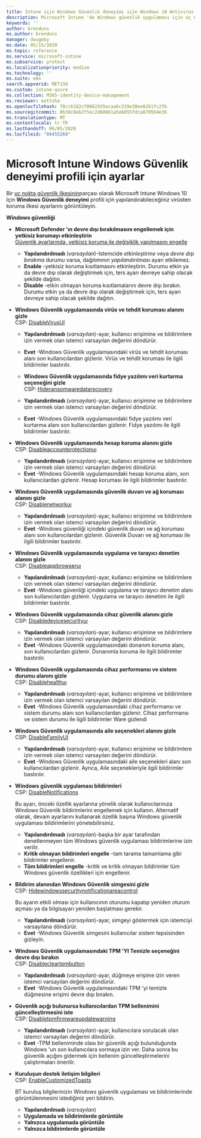 ```yaml
---
title: Intune için Windows Güvenlik deneyimi için Windows 10 Antivirus ilke ayarları | Microsoft Docs
description: Microsoft Intune 'de Windows güvenlik uygulaması için uç nokta güvenliği virüsten koruma ilkesi ayarları
keywords: ''
author: brenduns
ms.author: brenduns
manager: dougeby
ms.date: 05/15/2020
ms.topic: reference
ms.service: microsoft-intune
ms.subservice: protect
ms.localizationpriority: medium
ms.technology: ''
ms.suite: ems
search.appverid: MET150
ms.custom: intune-azure
ms.collection: M365-identity-device-management
ms.reviewer: mattsha
ms.openlocfilehash: 78cc6182cf8682935ecaa6c319e30ee8261fc2fb
ms.sourcegitcommit: 0b30c8eb2f5ec2d60661a5e6055fdca8705b4e36
ms.translationtype: MT
ms.contentlocale: tr-TR
ms.lasthandoff: 06/05/2020
ms.locfileid: "84455268"
---
```

# <a name="settings-for-the-windows-security-experience-profile-in-microsoft-intune"></a>Microsoft Intune Windows Güvenlik deneyimi profili için ayarlar

Bir [uç nokta güvenlik ilkesinin](../protect/endpoint-security-policy.md)parçası olarak Microsoft Intune Windows 10 Için **Windows Güvenlik deneyimi** profili için yapılandırabileceğiniz virüsten koruma ilkesi ayarlarını görüntüleyin.

**Windows güvenliği**

- **Microsoft Defender 'ın devre dışı bırakılmasını engellemek için yetkisiz korumayı etkinleştirin**  
  [Güvenlik ayarlarında, yetkisiz koruma ile değişiklik yapılmasını engelle](https://go.microsoft.com/fwlink/?linkid=2066083)

  - **Yapılandırılmadı** (*varsayılan*)-Istemcide *etkinleştirme* veya *devre dışı bırakma* durumu varsa, dağıtımının *yapılandırılması* ayarı etkilemez. 
  - **Enable** -yetkisiz koruma kısıtlamasını etkinleştirin. Durumu etkin ya da devre dışı olarak değiştirmek için, ters ayarı devreye sahip olacak şekilde dağıtın.
  - **Disable** -etkin olmayan koruma kısıtlamalarını devre dışı bırakın. Durumu etkin ya da devre dışı olarak değiştirmek için, ters ayarı devreye sahip olacak şekilde dağıtın.

- **Windows Güvenlik uygulamasında virüs ve tehdit koruması alanını gizle**  
  CSP: [DisableVirusUI](https://go.microsoft.com/fwlink/?linkid=873662)

  - **Yapılandırılmadı** (*varsayılan*)-ayar, kullanıcı erişimine ve bildirimlere izin vermek olan istemci varsayılan değerini döndürür.
  - **Evet** -Windows Güvenlik uygulamasındaki virüs ve tehdit koruması alanı son kullanıcılardan gizlenir. Virüs ve tehdit koruması ile ilgili bildirimler bastırılır.

  - **Windows Güvenlik uygulamasında fidye yazılımı veri kurtarma seçeneğini gizle**  
    CSP: [Hideransomwaredatarecovery](https://go.microsoft.com/fwlink/?linkid=873664)

  - **Yapılandırılmadı** (*varsayılan*)-ayar, kullanıcı erişimine ve bildirimlere izin vermek olan istemci varsayılan değerini döndürür.
  - **Evet** -Windows Güvenlik uygulamasındaki fidye yazılımı veri kurtarma alanı son kullanıcılardan gizlenir. Fidye yazılımı ile ilgili bildirimler bastırılır.

- **Windows Güvenlik uygulamasında hesap koruma alanını gizle**  
  CSP: [Disableaccountprotectionuı](https://go.microsoft.com/fwlink/?linkid=873666)

  - **Yapılandırılmadı** (*varsayılan*)-ayar, kullanıcı erişimine ve bildirimlere izin vermek olan istemci varsayılan değerini döndürür.
  - **Evet** -Windows Güvenlik uygulamasındaki hesap koruma alanı, son kullanıcılardan gizlenir. Hesap koruması ile ilgili bildirimler bastırılır.

- **Windows Güvenlik uygulamasında güvenlik duvarı ve ağ koruması alanını gizle**  
  CSP: [Disablenetworkuı](https://go.microsoft.com/fwlink/?linkid=873668)

  - **Yapılandırılmadı** (*varsayılan*)-ayar, kullanıcı erişimine ve bildirimlere izin vermek olan istemci varsayılan değerini döndürür.
  - **Evet** -Windows güvenliği içindeki güvenlik duvarı ve ağ koruması alanı son kullanıcılardan gizlenir. Güvenlik Duvarı ve ağ koruması ile ilgili bildirimler bastırılır.

- **Windows Güvenlik uygulamasında uygulama ve tarayıcı denetim alanını gizle**  
  CSP: [Disableappbrowseruı](https://go.microsoft.com/fwlink/?linkid=873669)

  - **Yapılandırılmadı** (*varsayılan*)-ayar, kullanıcı erişimine ve bildirimlere izin vermek olan istemci varsayılan değerini döndürür.
  - **Evet** -Windows güvenliği içindeki uygulama ve tarayıcı denetim alanı son kullanıcılardan gizlenir. Uygulama ve tarayıcı denetimi ile ilgili bildirimler bastırılır.

- **Windows Güvenlik uygulamasında cihaz güvenlik alanını gizle**  
  CSP: [Disabledevicesecurityuı](https://go.microsoft.com/fwlink/?linkid=873670)

  - **Yapılandırılmadı** (*varsayılan*)-ayar, kullanıcı erişimine ve bildirimlere izin vermek olan istemci varsayılan değerini döndürür.
  - **Evet** -Windows Güvenlik uygulamasındaki donanım koruma alanı, son kullanıcılardan gizlenir. Donanımla koruma ile ilgili bildirimler bastırılır.
  
- **Windows Güvenlik uygulamasında cihaz performansı ve sistem durumu alanını gizle**  
  CSP: [Disablehealthuı](https://go.microsoft.com/fwlink/?linkid=873671)

  - **Yapılandırılmadı** (*varsayılan*)-ayar, kullanıcı erişimine ve bildirimlere izin vermek olan istemci varsayılan değerini döndürür.
  - **Evet** -Windows Güvenlik uygulamasındaki cihaz performansı ve sistem durumu alanı son kullanıcılardan gizlenir. Cihaz performansı ve sistem durumu ile ilgili bildirimler Ware gizlendi

- **Windows Güvenlik uygulamasında aile seçenekleri alanını gizle**  
  CSP: [DisableFamilyUI](https://go.microsoft.com/fwlink/?linkid=873673)

  - **Yapılandırılmadı** (*varsayılan*)-ayar, kullanıcı erişimine ve bildirimlere izin vermek olan istemci varsayılan değerini döndürür.
  - **Evet** -Windows Güvenlik uygulamasındaki aile seçenekleri alanı son kullanıcılardan gizlenir. Ayrıca, Aile seçenekleriyle ilgili bildirimler bastırılır.

- **Windows güvenlik uygulaması bildirimleri**  
  CSP: [DisableNotifications](https://go.microsoft.com/fwlink/?linkid=873675)

  Bu ayarı, önceki özellik ayarlarına yönelik olarak kullanıcılarınıza Windows Güvenlik bildirimlerini engellemek için kullanın. Alternatif olarak, devam ayarlarını kullanarak özellik başına Windows güvenlik uygulaması bildirimlerini yönetebilirsiniz.

  - **Yapılandırılmadı** (*varsayılan*)-başka bir ayar tarafından denetlenmeyen tüm Windows güvenlik uygulaması bildirimlerine izin verilir.
  - **Kritik olmayan bildirimleri engelle** -tam tarama tamamlama gibi bildirimler engellenir.
  - **Tüm bildirimleri engelle** -kritik ve kritik olmayan bildirimler tüm Windows güvenlik özellikleri için engellenir.

- **Bildirim alanından Windows Güvenlik simgesini gizle**  
  CSP: [Hidewindowssecuritynotificationareacontrol](https://go.microsoft.com/fwlink/?linkid=2114313&clcid=0x409)

  Bu ayarın etkili olması için kullanıcının oturumu kapatıp yeniden oturum açması ya da bilgisayarı yeniden başlatması gerekir.
  - **Yapılandırılmadı** (*varsayılan*)-ayar, simgeyi göstermek için istemciyi varsayılana döndürür.
  - **Evet** -Windows Güvenlik simgesini kullanıcılar sistem tepsisinden gizleyin.
  
- **Windows Güvenlik uygulamasındaki TPM 'YI Temizle seçeneğini devre dışı bırakın**  
  CSP: [Disablecleartpmbutton](https://go.microsoft.com/fwlink/?linkid=2114125&clcid=0x409)

  - **Yapılandırılmadı** (*varsayılan*)-ayar, düğmeye erişime izin veren istemci varsayılan değerini döndürür.
  - **Evet** -Windows Güvenlik uygulamasındaki TPM 'yi temizle düğmesine erişimi devre dışı bırakın.

- **Güvenlik açığı bulunursa kullanıcılardan TPM bellenimini güncelleştirmesini iste**  
  CSP: [Disabletpmfirmwareupdatewarning](https://go.microsoft.com/fwlink/?linkid=2114212&clcid=0x409)

  - **Yapılandırılmadı** (*varsayılan*)-ayar, kullanıcılara sorulacak olan istemci varsayılan değerini döndürür.
  - **Evet** -TPM belleniminde olası bir güvenlik açığı bulunduğunda Windows 'un son kullanıcılara sormaya izin ver. Daha sonra bu güvenlik açığını gidermek için bellenim güncelleştirmelerini çalıştırmaları önerilir.

- **Kuruluşun destek iletişim bilgileri**  
  CSP: [EnableCustomizedToasts](https://go.microsoft.com/fwlink/?linkid=873676)

  BT kuruluş bilgilerinizin Windows güvenlik uygulaması ve bildirimlerinde görüntülenmesini istediğiniz yeri bildirin.
  - **Yapılandırılmadı** (*varsayılan*)
  - **Uygulamada ve bildirimlerde görüntüle**
  - **Yalnızca uygulamada görüntüle**
  - **Yalnızca bildirimlerde görüntüle**
